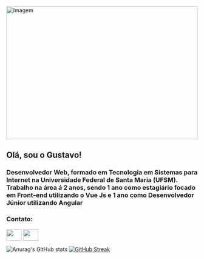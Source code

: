 <img height="350px" width="100%" src="https://c4.wallpaperflare.com/wallpaper/811/204/975/minimalism-code-wallpaper-preview.jpg" alt="Imagem" />

<h2>Olá, sou o Gustavo!</h2>
<h3>Desenvolvedor Web, formado em Tecnologia em Sistemas para Internet na Universidade Federal de Santa Maria (UFSM). Trabalho na área á 2 anos, sendo 1 ano como estagiário focado em Front-end utilizando o Vue Js e 1 ano como Desenvolvedor Júnior utilizando Angular</h3>
<h3 align="left">Contato:</h3>
<p align="left">
<a href="https://www.linkedin.com/in/gustavo-de-souza-de-lima-084024b4/" target="blank"><img align="center" src="https://cdn.jsdelivr.net/npm/simple-icons@3.0.1/icons/linkedin.svg" alt="" height="30" width="40" /></a>
<a href="https://www.instagram.com/_gustavodsouza/" target="blank"><img align="center" src="https://cdn.jsdelivr.net/npm/simple-icons@3.0.1/icons/instagram.svg" alt="" height="30" width="40" /></a>
</p>

![Anurag's GitHub stats](https://github-readme-stats.vercel.app/api?username=GustavodSouza&show_icons=true&theme=radical)
[![GitHub Streak](https://github-readme-streak-stats.herokuapp.com/?user=GustavodSouza)](https://git.io/streak-stats)

